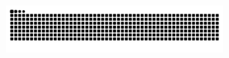 <picture>
  <source media="(prefers-color-scheme: dark)" srcset="https://raw.githubusercontent.com/jax-169/jax-169/output/github-contribution-grid-snake-dark.svg">
  <source media="(prefers-color-scheme: light)" srcset="https://raw.githubusercontent.com/jax-169/jax-169/output/github-contribution-grid-snake.svg">
  <img alt="github contribution grid snake animation" src="https://raw.githubusercontent.com/jax-169/jax-169/output/github-contribution-grid-snake.svg">
</picture>
